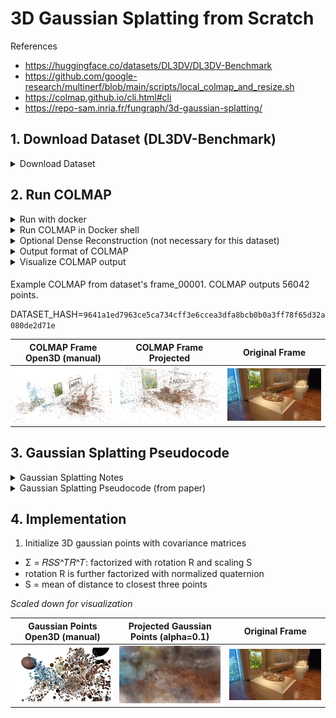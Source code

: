 # 3D Gaussian Splatting from Scratch

References
- https://huggingface.co/datasets/DL3DV/DL3DV-Benchmark
- https://github.com/google-research/multinerf/blob/main/scripts/local_colmap_and_resize.sh
- https://colmap.github.io/cli.html#cli
- https://repo-sam.inria.fr/fungraph/3d-gaussian-splatting/


## 1. Download Dataset (DL3DV-Benchmark)

<details>
<summary>Download Dataset</summary>

First try running without --hash to get .csv file.
Then $hash = scene_hash in .csv file

```bash
python utils/download.py --odir data --subset hash --only_level4 --hash $hash
```
</details>

## 2. Run COLMAP

<details>
<summary>Run with docker</summary>

```bash

docker pull colmap/colmap # cuda=12.6
docker pull colmap/colmap:20240723.601 # cuda<=12.4

docker run --gpus all -it -v $(pwd)/data:/data colmap/colmap:20240723.601
```
</details>

<details>
<summary>Run COLMAP in Docker shell</summary>

```bash
USE_GPU=1
# Dataset path that contains images/
DATASET_PATH=/data
CAMERA=${2:-OPENCV} # or OPENCV_FISHEYE

### Feature extraction
colmap feature_extractor \
    --database_path "$DATASET_PATH"/database.db \
    --image_path "$DATASET_PATH"/images \
    --ImageReader.single_camera 1 \
    --ImageReader.camera_model "$CAMERA" \
    --SiftExtraction.use_gpu "$USE_GPU"


### Feature matching
colmap exhaustive_matcher \
    --database_path "$DATASET_PATH"/database.db \
    --SiftMatching.use_gpu "$USE_GPU"

### Bundle adjustment
### takes the longest time
mkdir -p "$DATASET_PATH"/sparse
colmap mapper \
    --database_path "$DATASET_PATH"/database.db \
    --image_path "$DATASET_PATH"/images \
    --output_path "$DATASET_PATH"/sparse \
    --Mapper.ba_global_function_tolerance=0.000001
```
</details>


<details>
<summary>Optional Dense Reconstruction (not necessary for this dataset)</summary>

```bash
colmap image_undistorter \
    --image_path $DATASET_PATH/images \
    --input_path $DATASET_PATH/sparse/0 \
    --output_path $DATASET_PATH/dense \
    --output_type COLMAP \
    --max_image_size 2000

### takes a while
colmap patch_match_stereo \
    --workspace_path $DATASET_PATH/dense \
    --workspace_format COLMAP \
    --PatchMatchStereo.geom_consistency true

### haven't tested
colmap stereo_fusion \
    --workspace_path $DATASET_PATH/dense \
    --workspace_format COLMAP \
    --input_type geometric \
    --output_path $DATASET_PATH/dense/fused.ply

### haven't tested
colmap poisson_mesher \
    --input_path $DATASET_PATH/dense/fused.ply \
    --output_path $DATASET_PATH/dense/meshed-poisson.ply

### haven't tested
colmap delaunay_mesher \
    --input_path $DATASET_PATH/dense \
    --output_path $DATASET_PATH/dense/meshed-delaunay.ply
```

</details>

<details>
<summary>Output format of COLMAP</summary>

### cameras.bin
Contains camera intrinsic parameters for each camera:
| Parameter | Description |
|-----------|-------------|
| Camera ID | Unique identifier for each camera |
| Model Type | Camera model (PINHOLE, SIMPLE_RADIAL, etc.) |
| Dimensions | Image width and height |
| Calibration | Focal length, principal point, distortion coefficients |

### images.bin
Stores camera extrinsic parameters (poses) for each image:
| Parameter | Description |
|-----------|-------------|
| Image ID | Unique identifier for each image |
| Rotation | Camera orientation as quaternion |
| Translation | Camera position vector |
| Camera ID | Reference to corresponding camera in cameras.bin |
| Filename | Name of the source image file |

### points3D.bin
Contains the reconstructed 3D point cloud data:
| Parameter | Description |
|-----------|-------------|
| Point ID | Unique identifier for each 3D point |
| Coordinates | XYZ position in world space |
| Color | RGB color values |
| Error | Reprojection error |
| Track Length | Number of images observing this point |
| Track Info | List of image IDs and feature IDs that observed this point |

</details>

<details>
<summary>Visualize COLMAP output</summary>

### Point Cloud Visualization Script

```python
import numpy as np
from utils.colmap_utils import read_points3D_binary, visualize_point_cloud

points3D_file = "data/sparse/0/points3D.bin"
points3D_data = read_points3D_binary(points3D_file)

points = np.array([v["xyz"] for v in points3D_data.values()])
colors = np.array([v["rgb"] / 255.0 for v in points3D_data.values()])

print(f"Loaded {len(points)} points")

visualize_point_cloud(points, colors)
```

### Open3D Viewer controls

#### Mouse view control
 - Left button + drag         : Rotate.
 - Ctrl + left button + drag  : Translate.
 - Wheel button + drag        : Translate.
 - Shift + left button + drag : Roll.
 - Wheel                      : Zoom in/out.

#### Keyboard view control
 - [/]          : Increase/decrease field of view.
 - R            : Reset view point.
 - Ctrl/Cmd + C : Copy current view status into the clipboard.
 - Ctrl/Cmd + V : Paste view status from clipboard.

#### General control
 - Q, Esc       : Exit window.
 - H            : Print help message.
 - P, PrtScn    : Take a screen capture.
 - D            : Take a depth capture.
 - O            : Take a capture of current rendering settings.
</details>

####
Example COLMAP from dataset's frame_00001. COLMAP outputs 56042 points.

DATASET_HASH=`9641a1ed7963ce5ca734cff3e6ccea3dfa8bcb0b0a3ff78f65d32a080de2d71e`

| COLMAP Frame Open3D (manual) | COLMAP Frame Projected | Original Frame |
|:------------:|:---------------------:|:--------------:|
| <img src="docs/images/colmap_frame_00001.png" width="300"/> | <img src="docs/images/projected_frame_00001.png" width="300"/> | <img src="docs/images/frame_00001.png" width="300"/> |


## 3. Gaussian Splatting Pseudocode

<details>
<summary>Gaussian Splatting Notes</summary>

```
3D Gaussian Splatting (volumetric, rasterization)
1. initialize 3D gaussians
    - differentiable volumetric representation
2. optimize anisotropic covariance
3. visibility-aware rendering algorithm

Allows high quality and real-time rendering

VS Nerfs (ray tracing)
 - high quality but slow training
 - fast training with hash encoding / , but slow rendering
 - importance sampling and positional encoding, but still slow
 - struggle with empty space since neural networks are "continuos"
Inputs:
 - Only use SFM (Colmap)
 - MVS data (dense reconstruction, color, depth, normals, confidence)
    - re-project and blend input images, but fail to recover "unreconstructred or over-reconstructed" regions
    - so new methods leverage GPU that reduce artifacts
 - Initialize 150k gaussians with SFM points. For nerf-synthetic, even randomized points do well

Gaussian points --> project to 2D, then apply alpha blending
  - Like NeRF, trace depth
   - initially tried with points, but there were holes so moved to "splatts" or circular / elliptic discs
    - also, initial methods still depended on MVS

Optimization:
 - 3D position
 - opacity alpha
 - anisotropic covariance
 - spherical harmonic coefficients

- blended with adaptive density control
 - add more gaussians
 - remove gaussians

Real-time rendering:
 - tile-based rasterization GPU sorting
 - alpha blending (visibility-aware). Allows fast forward and backward pass

Alpha blending (like NeRF)
 - samples point along a ray
 - compute density (color) at each point
    - C = T*alpha*(cumulative)
```
</details>


<details>
<summary>Gaussian Splatting Pseudocode (from paper)</summary>

```
Algorithm 1 Optimization and Densification
𝑤, ℎ: width and height of the training images

𝑀 ← SfM Points ⊲ Positions
𝑆,𝐶, 𝐴 ← InitAttributes() ⊲ Covariances, Colors, Opacities
𝑖 ← 0 ⊲ Iteration Count

while not converged do
    𝑉 , ˆ𝐼 ← SampleTrainingView() ⊲ Camera 𝑉 and Image
    𝐼 ← Rasterize(𝑀, 𝑆, 𝐶, 𝐴, 𝑉 ) ⊲ Alg. 2
    𝐿 ← 𝐿𝑜𝑠𝑠(𝐼, ˆ𝐼) ⊲ Loss
    𝑀, 𝑆, 𝐶, 𝐴 ← Adam(∇𝐿) ⊲ Backprop & Step
    if IsRefinementIteration(𝑖) then
        for all Gaussians (𝜇, Σ, 𝑐, 𝛼) in (𝑀, 𝑆,𝐶, 𝐴) do
            if 𝛼 < 𝜖 or IsTooLarge(𝜇, Σ) then ⊲ Pruning
                RemoveGaussian()
        if ∇𝑝𝐿 > 𝜏𝑝 then ⊲ Densification
                if ∥𝑆 ∥ > 𝜏𝑆 then ⊲ Over-reconstruction
                    SplitGaussian(𝜇, Σ, 𝑐, 𝛼)
                else ⊲ Under-reconstruction
                    CloneGaussian(𝜇, Σ, 𝑐, 𝛼)
    𝑖 ← 𝑖 + 1


Algorithm 2 GPU software rasterization of 3D Gaussians
𝑤, ℎ: width and height of the image to rasterize
𝑀, 𝑆: Gaussian means and covariances in world space
𝐶, 𝐴: Gaussian colors and opacities
𝑉 : view configuration of current camera

function Rasterize(𝑤, ℎ, 𝑀, 𝑆, 𝐶, 𝐴, 𝑉 )
    CullGaussian(𝑝, 𝑉 ) ⊲ Frustum Culling
    𝑀′, 𝑆′ ← ScreenspaceGaussians(𝑀, 𝑆, 𝑉 ) ⊲ Transform
    𝑇 ← CreateTiles(𝑤, ℎ)
    𝐿, 𝐾 ← DuplicateWithKeys(𝑀′, 𝑇 ) ⊲ Indices and Keys
        SortByKeys(𝐾, 𝐿) ⊲ Globally Sort
    𝑅 ← IdentifyTileRanges(𝑇 , 𝐾)
    𝐼 ← 0 ⊲ Init Canvas
    for all Tiles 𝑡 in 𝐼 do
        for all Pixels 𝑖 in 𝑡 do
            𝑟 ← GetTileRange(𝑅, 𝑡)
            𝐼 [𝑖] ← BlendInOrder(𝑖, 𝐿, 𝑟, 𝐾, 𝑀′, 𝑆′, 𝐶, 𝐴)
    return 𝐼
```
</details>

## 4. Implementation

1. Initialize 3D gaussian points with covariance matrices
 -  Σ = 𝑅𝑆𝑆^𝑇𝑅^𝑇: factorized with rotation R and scaling S
 - rotation R is further factorized with normalized quaternion
 -  S = mean of distance to closest three points

*Scaled down for visualization*

| Gaussian Points Open3D (manual) | Projected Gaussian Points (alpha=0.1) | Original Frame |
|:------------:|:---------------------:|:--------------:|
| <img src="docs/images/gaussian_points_00001.png" width="300"/> | <img src="docs/images/projected_gaussian_00001.png" width="300"/> | <img src="docs/images/frame_00001.png" width="300"/> |
